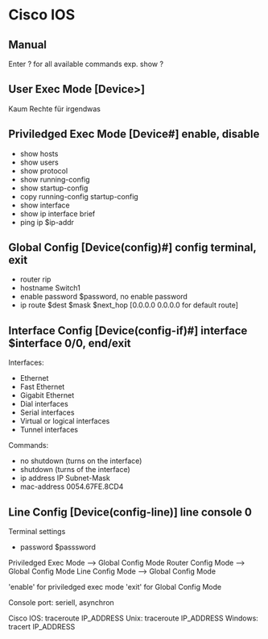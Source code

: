 # Cisco IOS

## Manual

Enter ? for all available commands
exp. show ?

## User Exec Mode [Device>]

Kaum Rechte für irgendwas

## Priviledged Exec Mode [Device#] enable, disable

* show hosts
* show users
* show protocol
* show running-config
* show startup-config
* copy running-config startup-config
* show interface
* show ip interface brief
* ping ip $ip-addr

## Global Config [Device(config)#] config terminal, exit

* router rip
* hostname Switch1
* enable password $password, no enable password
* ip route $dest $mask $next_hop [0.0.0.0 0.0.0.0 for default route]

## Interface Config [Device­(co­nfi­g-if)#] interface $interface 0/0, end/exit

Interfaces:

* Ethernet
* Fast Ethernet
* Gigabit Ethernet
* Dial interfaces
* Serial interfaces
* Virtual or logical interfaces
* Tunnel interfaces

Commands:

* no shutdown (turns on the interface)
* shutdown (turns of the interface)
* ip address IP Subnet-Mask
* mac-address 0054.67FE.8CD4

## Line Config [Device­(co­nfi­g-line)] line console 0

Terminal settings

* password $passsword


Priviledged Exec Mode --> Global Config Mode
Router Config Mode --> Global Config Mode
Line Config Mode --> Global Config Mode

'enable' for priviledged exec mode
'exit' for Global Config Mode

Console port: seriell, asynchron

Cisco IOS: traceroute IP_ADDRESS
Unix: traceroute IP_ADDRESS
Windows: tracert IP_ADDRESS
